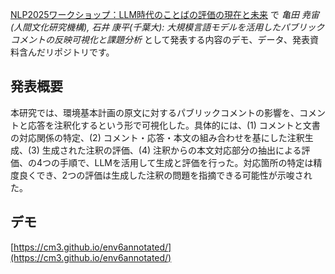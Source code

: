 [NLP2025ワークショップ：LLM時代のことばの評価の現在と未来](https://sites.google.com/view/nlp2025ws-langeval/home) で <em>亀田 尭宙 (人間文化研究機構), 石井 康平(千葉大): 大規模言語モデルを活用したパブリックコメントの反映可視化と課題分析</em> として発表する内容のデモ、データ、発表資料含んだリポジトリです。

## 発表概要

本研究では、環境基本計画の原文に対するパブリックコメントの影響を、コメントと応答を注釈化するという形で可視化した。具体的には、(1) コメントと文書の対応関係の特定、(2) コメント・応答・本文の組み合わせを基にした注釈生成、(3) 生成された注釈の評価、(4) 注釈からの本文対応部分の抽出による評価、の4つの手順で、LLMを活用して生成と評価を行った。対応箇所の特定は精度良くでき、2つの評価は生成した注釈の問題を指摘できる可能性が示唆された。

## デモ

[https://cm3.github.io/env6annotated/](https://cm3.github.io/env6annotated/)
